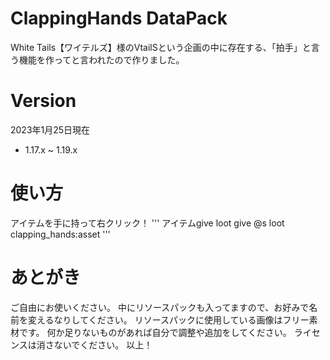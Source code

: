 # ClappingHands DataPack
White Tails【ワイテルズ】様のVtailSという企画の中に存在する、「拍手」と言う機能を作ってと言われたので作りました。

# Version
2023年1月25日現在
- 1.17.x ~ 1.19.x

# 使い方
アイテムを手に持って右クリック！
'''
アイテムgive
loot give @s loot clapping_hands:asset
'''

# あとがき
ご自由にお使いください。
中にリソースパックも入ってますので、お好みで名前を変えるなりしてください。
リソースパックに使用している画像はフリー素材です。
何か足りないものがあれば自分で調整や追加をしてください。
ライセンスは消さないでください。
以上！